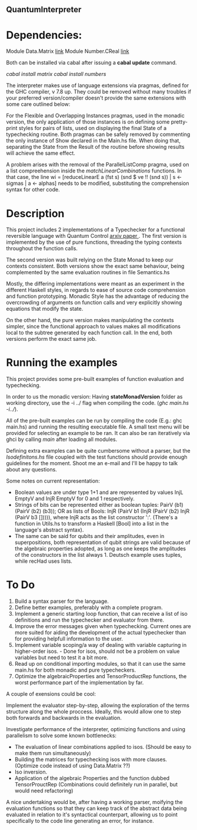 ## QuantumInterpreter
# Dependencies:

Module Data.Matrix [link](https://hackage.haskell.org/package/matrix)
Module Number.CReal [link](https://hackage.haskell.org/package/numbers)

Both can be installed via cabal after issuing a **cabal update** command.

*cabal install matrix*
*cabal install numbers*

The interpreter makes use of language extensions via pragmas, defined for the GHC compiler, v 7.8 up. They could be removed without many troubles if your preferred version/compiler doesn't provide the same extensions with some care outlined below:

For the  Flexible and Overlapping Instances pragmas, used in the monadic version, the only application of those instances is on defining some pretty-print styles for pairs of lists, used on displaying the final State of a typechecking routine. Both pragmas can be safely removed by commenting the only instance of Show declared in the Main.hs file. When doing that, separating the State from the Result of the routine before showing results will achieve the same effect.

A problem arises with the removal of the ParallelListComp pragma, used on a list compreehension inside the *matchLinearCombinations* functions. In that case, the line wi = [reduceLinearE a (fst s) (snd $ ve !! (snd s)) | s <- sigmas | a <- alphas] needs to be modified, substituting the comprehension syntax for other code.


# Description

This project includes 2 implementations of a Typechecker for a functional reversible language with Quantum Control [arxiv paper ](https://arxiv.org/abs/1804.00952). The first version is implemented by the use of pure functions, threading the typing contexts throughout the function calls.

The second version was built relying on the State Monad to keep our contexts consistent. Both versions show the exact same behaviour, being complemented by the same evaluation routines in file Semantics.hs

Mostly, the differing implementations were meant as an experiment in the different Haskell styles, in regards to ease of source code comprehension and function prototyping. Monadic Style has the advantage of reducing the overcrowding of arguments on function calls and very explicitly showing equations that modify the state.

On the other hand, the pure version makes manipulating the contexts simpler, since the functional approach to values makes all modifications local to the subtree generated by each function call. In the end, both versions perform the exact same job.


# Running the examples

This project provides some pre-built examples of function evaluation and typechecking.

In order to us the monadic version: Having **stateMonadVersion** folder as working directory, use the -i ../ flag when compiling the code. (*ghc main.hs -i../*).

All of the pre-built examples can be run by compiling the code (E.g.: ghc main.hs) and running the resulting executable file. A small text menu will be provided for selecting an example to be ran. It can also be ran iteratively via ghci by calling *main* after loading all modules.

Defining extra examples can be quite cumbersome without a parser, but the *Isodefinitons.hs* file coupled with the test functions should provide enough guidelines for the moment. Shoot me an e-mail and I'll be happy to talk about any questions.

Some notes on current representation:
  - Boolean values are under type 1+1 and are represented by values InjL EmptyV and InjR EmptyV for 0 and 1 respectively.
  - Strings of bits can be represented either as boolean tuples: PairV (b1) (PairV (b2) (b3)); OR as lists of Bools: InjR (PairV b1 (InjR (PairV (b2) InjR (PairV b3 [])))), where InjR acts as the list constructor ':'. (There's a function in Utils.hs to transform a Haskell [Bool] into a list in the language's abstract syntax).
  - The same can be said for qubits and their amplitudes, even in superpositions, both representation of qubit strings are valid because of the algebraic properties adopted, as long as one keeps the amplitudes of the constructors in the list always 1. Deutsch example uses tuples, while recHad uses lists.


# To Do
1. Build a syntax parser for the language.
2. Define better examples, preferably with a complete program.
2. Implement a generic starting loop function, that can receive a list of iso definitions and run the typechecker and evaluator from there.
3. Improve the error messages given when typechecking. Current ones are more suited for aiding the development of the actual typechecker than for providing helpfull information to the user.
4. Implement variable scoping/a way of dealing with variable capturing in higher-order isos. - Done for isos, should not be a problem on value variables but need to test it a bit more.
5. Read up on conditional importing modules, so that it can use the same main.hs for both monadic and pure typecheckers.
6. Optimize the algebraicProperties and TensorProductRep functions, the worst performance part of the implementation by far.

A couple of exensions could be cool:

  Implement the evaluator step-by-step, allowing the exploration of the terms structure along the whole proccess. Ideally, this would allow one to step both forwards and backwards in the evaluation.

  Investigate performance of the interpreter, optimizing functions and using parallelism to solve some known bottlenecks:  
  - The evaluation of linear combinations applied to isos. (Should be easy to make them run simultaneously)
  - Building the matrices for typechecking isos with more clauses. (Optimize code instead of using Data.Matrix ??)
  - Iso inversion.
  - Application of the algebraic Properties and the function dubbed TensorProuctRep (Combinations could definitely run in parallel, but would need refactoring)

  A nice undertaking would be, after having a working parser, moifying the evaluation functions so that they can keep track of the abstract data being evaluated in relation to it's syntactical counterpart, allowing us to point specifically to the code line generating an error, for instance.
